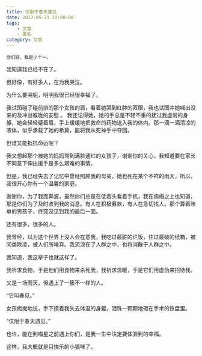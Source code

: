 ```yaml
---
title: 仅限于春天遇见
date: 2022-05-21 22:00:00
tags: 
    - 文章
    - 匿名
category: 文章
---
```


    你们好，我是小十一。
我知道我已经不在了。

但好像，有好多人，在为我哭泣。

为什么要哭呢，明明我很已经很幸福了。

我试图碰了碰前排的那个女孩的肩，看着她哭到红肿的双眼，我也试图冲她喊出没来的及冲出喉咙的安慰
。
我还记得她，她的手总是不轻不重的抚过我虚弱的身躯，她会轻轻蹙着眉，手上缓缓地把救命的药物送入我的体内。那一滴一滴清凉的液体，似乎承载了她的希冀，能将我从死神手中夺回。

但谁又能抵抗命运呢？

我又想起那个被她的妈妈骂到满脸通红的女孩子，谢谢你的关心，我知道要在家长不同意下伸出援手是多么艰难的事情。

但是，我已经失去了记忆中曾经照顾我的母亲，她也死在某个不祥的雨天，所以，我很开心你有一个温馨的家庭。

谢谢你，为了我而奔波，虽然你们总是在低着头看着手机，我在病榻之上也知道，那是你们为了及时收到我的消息。有人在积极募款，有人在急切找人。那个算着账单的男孩子，终究没见到我的最后一面。

还有很多，很多的人。

我曾经，以为这个世界上没人会在意我，我吃过最脏的烂饭，住过最破的纸箱，被同类欺凌，被人们所唾弃。我流浪在了人群之中，也将消散于人群之中。

我知道，我这辈子也就这样了。

我祈求食物，于是他们用食物来杀死我，我祈求温暖，于是它们用虚伪来招待我。

又是一场雨天，但遇上了一簇不一样的人。

“它叫春见。”

女孩痴痴地说，手下摸着我失去体温的身躯，泪珠一颗颗地砸在手术的铁盘里。

“仅限于春天遇见。”

也许，能在到喵星之前遇上你们，是我一生中注定要体验到的幸福。

这样，我大概就是只快乐的小猫咪了。

